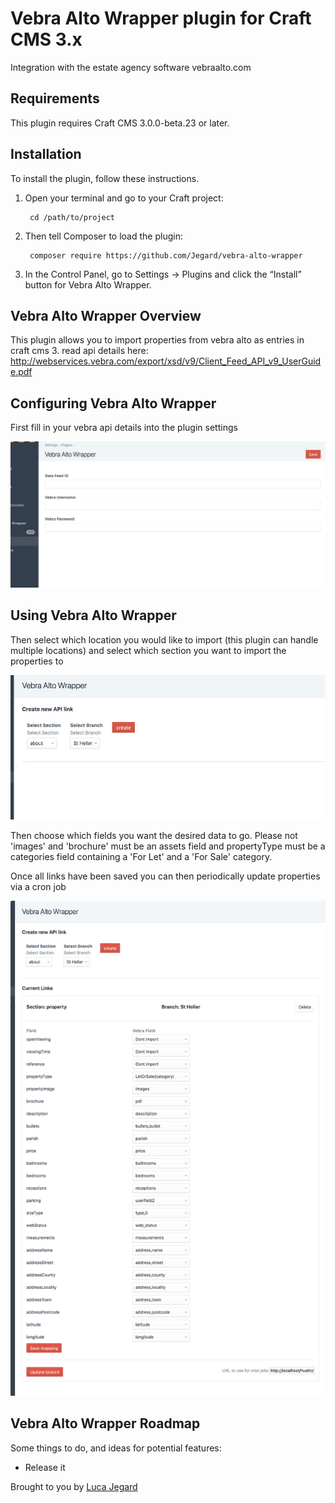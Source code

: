 # Vebra Alto Wrapper plugin for Craft CMS 3.x

Integration with the estate agency software vebraalto.com

## Requirements

This plugin requires Craft CMS 3.0.0-beta.23 or later.

## Installation

To install the plugin, follow these instructions.

1. Open your terminal and go to your Craft project:

        cd /path/to/project

2. Then tell Composer to load the plugin:

        composer require https://github.com/Jegard/vebra-alto-wrapper

3. In the Control Panel, go to Settings → Plugins and click the “Install” button for Vebra Alto Wrapper.

## Vebra Alto Wrapper Overview

This plugin allows you to import properties from vebra alto as entries in craft cms 3.
read api details here: http://webservices.vebra.com/export/xsd/v9/Client_Feed_API_v9_UserGuide.pdf

## Configuring Vebra Alto Wrapper

First fill in your vebra api details into the plugin settings

![GitHub Logo](/resources/img/step1.jpg)

## Using Vebra Alto Wrapper

Then select which location you would like to import (this plugin can handle multiple locations) and select which section you want to import the properties to

![GitHub Logo](/resources/img/step2.jpg)

Then choose which fields you want the desired data to go. Please not 'images' and 'brochure' must be an assets field and propertyType must be a categories field containing a 'For Let' and a 'For Sale' category.

Once all links have been saved you can then periodically update properties via a cron job

![GitHub Logo](/resources/img/step3.jpg)

## Vebra Alto Wrapper Roadmap

Some things to do, and ideas for potential features:

* Release it

Brought to you by [Luca Jegard](https://github.com/Jegard)
